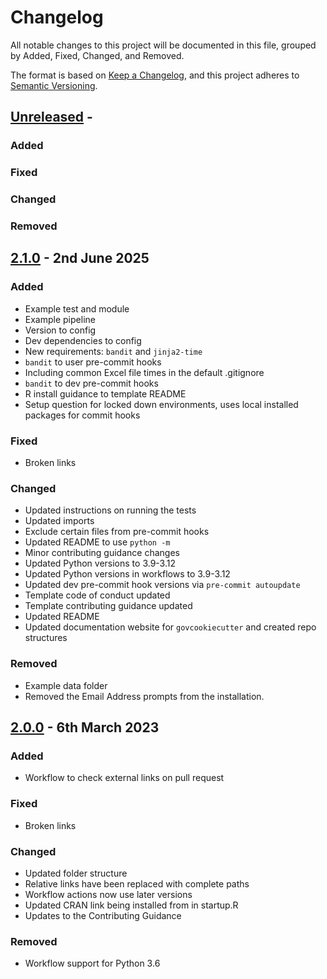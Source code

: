 # Changelog

All notable changes to this project will be documented in this file, grouped by Added, Fixed, Changed, and Removed.

The format is based on [Keep a Changelog](https://keepachangelog.com/en/1.1.0/),
and this project adheres to [Semantic Versioning](https://semver.org/spec/v2.0.0.html).

## [Unreleased] -

### Added

### Fixed

### Changed

### Removed

## [2.1.0] - 2nd June 2025

### Added

- Example test and module
- Example pipeline
- Version to config
- Dev dependencies to config
- New requirements: `bandit` and `jinja2-time`
- `bandit` to user pre-commit hooks
- Including common Excel file times in the default .gitignore
- `bandit` to dev pre-commit hooks
- R install guidance to template README
- Setup question for locked down environments, uses local installed packages for commit hooks

### Fixed

- Broken links

### Changed

- Updated instructions on running the tests
- Updated imports
- Exclude certain files from pre-commit hooks
- Updated README to use `python -m`
- Minor contributing guidance changes
- Updated Python versions to 3.9-3.12
- Updated Python versions in workflows to 3.9-3.12
- Updated dev pre-commit hook versions via `pre-commit autoupdate`
- Template code of conduct updated
- Template contributing guidance updated
- Updated README
- Updated documentation website for `govcookiecutter` and created repo structures

### Removed

- Example data folder
- Removed the Email Address prompts from the installation.

## [2.0.0] - 6th March 2023

### Added

- Workflow to check external links on pull request

### Fixed

- Broken links

### Changed

- Updated folder structure
- Relative links have been replaced with complete paths
- Workflow actions now use later versions
- Updated CRAN link being installed from in startup.R
- Updates to the Contributing Guidance

### Removed

- Workflow support for Python 3.6


[unreleased]: https://github.com/best-practice-and-impact/govcookiecutter
[2.1.0]: https://github.com/best-practice-and-impact/govcookiecutter/tree/2.1.0
[2.0.0]: https://github.com/best-practice-and-impact/govcookiecutter/tree/2.0.0
